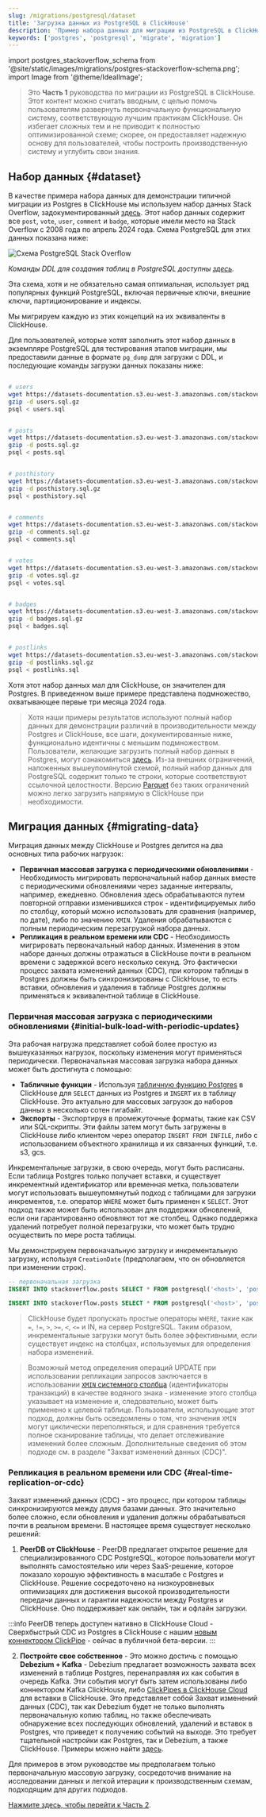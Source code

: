 ```yaml
---
slug: /migrations/postgresql/dataset
title: 'Загрузка данных из PostgreSQL в ClickHouse'
description: 'Пример набора данных для миграции из PostgreSQL в ClickHouse'
keywords: ['postgres', 'postgresql', 'migrate', 'migration']
---
```


import postgres_stackoverflow_schema from '@site/static/images/migrations/postgres-stackoverflow-schema.png';
import Image from '@theme/IdealImage';

> Это **Часть 1** руководства по миграции из PostgreSQL в ClickHouse. Этот контент можно считать вводным, с целью помочь пользователям развернуть первоначальную функциональную систему, соответствующую лучшим практикам ClickHouse. Он избегает сложных тем и не приводит к полностью оптимизированной схеме; скорее, он предоставляет надежную основу для пользователей, чтобы построить производственную систему и углубить свои знания.

## Набор данных {#dataset}

В качестве примера набора данных для демонстрации типичной миграции из Postgres в ClickHouse мы используем набор данных Stack Overflow, задокументированный [здесь](/getting-started/example-datasets/stackoverflow). Этот набор данных содержит все `post`, `vote`, `user`, `comment` и `badge`, которые имели место на Stack Overflow с 2008 года по апрель 2024 года. Схема PostgreSQL для этих данных показана ниже:

<Image img={postgres_stackoverflow_schema} size="lg" alt="Схема PostgreSQL Stack Overflow"/>

*Команды DDL для создания таблиц в PostgreSQL доступны [здесь](https://pastila.nl/?001c0102/eef2d1e4c82aab78c4670346acb74d83#TeGvJWX9WTA1V/5dVVZQjg==).*

Эта схема, хотя и не обязательно самая оптимальная, использует ряд популярных функций PostgreSQL, включая первичные ключи, внешние ключи, партиционирование и индексы.

Мы мигрируем каждую из этих концепций на их эквиваленты в ClickHouse.

Для пользователей, которые хотят заполнить этот набор данных в экземпляре PostgreSQL для тестирования этапов миграции, мы предоставили данные в формате `pg_dump` для загрузки с DDL, и последующие команды загрузки данных показаны ниже:

```bash

# users
wget https://datasets-documentation.s3.eu-west-3.amazonaws.com/stackoverflow/pdump/2024/users.sql.gz
gzip -d users.sql.gz
psql < users.sql


# posts
wget https://datasets-documentation.s3.eu-west-3.amazonaws.com/stackoverflow/pdump/2024/posts.sql.gz
gzip -d posts.sql.gz
psql < posts.sql


# posthistory
wget https://datasets-documentation.s3.eu-west-3.amazonaws.com/stackoverflow/pdump/2024/posthistory.sql.gz
gzip -d posthistory.sql.gz
psql < posthistory.sql


# comments
wget https://datasets-documentation.s3.eu-west-3.amazonaws.com/stackoverflow/pdump/2024/comments.sql.gz
gzip -d comments.sql.gz
psql < comments.sql


# votes
wget https://datasets-documentation.s3.eu-west-3.amazonaws.com/stackoverflow/pdump/2024/votes.sql.gz
gzip -d votes.sql.gz
psql < votes.sql


# badges
wget https://datasets-documentation.s3.eu-west-3.amazonaws.com/stackoverflow/pdump/2024/badges.sql.gz
gzip -d badges.sql.gz
psql < badges.sql


# postlinks
wget https://datasets-documentation.s3.eu-west-3.amazonaws.com/stackoverflow/pdump/2024/postlinks.sql.gz
gzip -d postlinks.sql.gz
psql < postlinks.sql
```

Хотя этот набор данных мал для ClickHouse, он значителен для Postgres. В приведенном выше примере представлена подмножество, охватывающее первые три месяца 2024 года.

> Хотя наши примеры результатов используют полный набор данных для демонстрации различий в производительности между Postgres и ClickHouse, все шаги, документированные ниже, функционально идентичны с меньшим подмножеством. Пользователи, желающие загрузить полный набор данных в Postgres, могут ознакомиться [здесь](https://pastila.nl/?00d47a08/1c5224c0b61beb480539f15ac375619d#XNj5vX3a7ZjkdiX7In8wqA==). Из-за внешних ограничений, наложенных вышеупомянутой схемой, полный набор данных для PostgreSQL содержит только те строки, которые соответствуют ссылочной целостности. Версию [Parquet](/getting-started/example-datasets/stackoverflow) без таких ограничений можно легко загрузить напрямую в ClickHouse при необходимости.

## Миграция данных {#migrating-data}

Миграция данных между ClickHouse и Postgres делится на два основных типа рабочих нагрузок:

- **Первичная массовая загрузка с периодическими обновлениями** - Необходимость мигрировать первоначальный набор данных вместе с периодическими обновлениями через заданные интервалы, например, ежедневно. Обновления здесь обрабатываются путем повторной отправки изменившихся строк - идентифицируемых либо по столбцу, который можно использовать для сравнения (например, по дате), либо по значению `XMIN`. Удаления обрабатываются с полным периодическим перезагрузкой набора данных.
- **Репликация в реальном времени или CDC** - Необходимость мигрировать первоначальный набор данных. Изменения в этом наборе данных должны отражаться в ClickHouse почти в реальном времени с задержкой всего несколько секунд. Это фактически процесс захвата изменений данных (CDC), при котором таблицы в Postgres должны быть синхронизированы с ClickHouse, то есть вставки, обновления и удаления в таблице Postgres должны применяться к эквивалентной таблице в ClickHouse.

### Первичная массовая загрузка с периодическими обновлениями {#initial-bulk-load-with-periodic-updates}

Эта рабочая нагрузка представляет собой более простую из вышеуказанных нагрузок, поскольку изменения могут применяться периодически. Первоначальная массовая загрузка набора данных может быть достигнута с помощью:

- **Табличные функции** - Используя [табличную функцию Postgres](/sql-reference/table-functions/postgresql) в ClickHouse для `SELECT` данных из Postgres и `INSERT` их в таблицу ClickHouse. Это актуально для массовых загрузок до наборов данных в несколько сотен гигабайт.
- **Экспорты** - Экспортируя в промежуточные форматы, такие как CSV или SQL-скрипты. Эти файлы затем могут быть загружены в ClickHouse либо клиентом через оператор `INSERT FROM INFILE`, либо с использованием объектного хранилища и их связанных функций, т.е. s3, gcs.

Инкрементальные загрузки, в свою очередь, могут быть расписаны. Если таблица Postgres только получает вставки, и существует инкрементный идентификатор или временная метка, пользователи могут использовать вышеупомянутый подход с таблицами для загрузки инкрементов, т.е. оператор `WHERE` может быть применен к `SELECT`. Этот подход также может быть использован для поддержки обновлений, если они гарантированно обновляют тот же столбец. Однако поддержка удалений потребует полной перезагрузки, что может быть трудно осуществить по мере роста таблицы.

Мы демонстрируем первоначальную загрузку и инкрементальную загрузку, используя `CreationDate` (предполагаем, что он обновляется при изменении строк).

```sql
-- первоначальная загрузка
INSERT INTO stackoverflow.posts SELECT * FROM postgresql('<host>', 'postgres', 'posts', 'postgres', '<password')

INSERT INTO stackoverflow.posts SELECT * FROM postgresql('<host>', 'postgres', 'posts', 'postgres', '<password') WHERE CreationDate > ( SELECT (max(CreationDate) FROM stackoverflow.posts)
```

> ClickHouse будет пропускать простые операторы `WHERE`, такие как `=`, `!=`, `>`, `>=`, `<`, `<=` и IN, на сервер PostgreSQL. Таким образом, инкрементальные загрузки могут быть более эффективными, если существует индекс на столбцах, используемых для определения набора изменений.

> Возможный метод определения операций UPDATE при использовании репликации запросов заключается в использовании [`XMIN` системного столбца](https://www.postgresql.org/docs/9.1/ddl-system-columns.html) (идентификаторы транзакций) в качестве водяного знака - изменение этого столбца указывает на изменение и, следовательно, может быть применено к целевой таблице. Пользователи, использующие этот подход, должны быть осведомлены о том, что значения `XMIN` могут циклически переполняться, и для сравнения требуется полное сканирование таблицы, что делает отслеживание изменений более сложным. Дополнительные сведения об этом подходе см. в разделе "Захват изменений данных (CDC)".

### Репликация в реальном времени или CDC {#real-time-replication-or-cdc}

Захват изменений данных (CDC) - это процесс, при котором таблицы синхронизируются между двумя базами данных. Это значительно более сложно, если обновления и удаления должны обрабатываться почти в реальном времени. В настоящее время существует несколько решений:
1. **PeerDB от ClickHouse** - PeerDB предлагает открытое решение для специализированного CDC PostgreSQL, которое пользователи могут выполнять самостоятельно или через SaaS-решение, которое показало хорошую эффективность в масштабе с Postgres и ClickHouse. Решение сосредоточено на низкоуровневых оптимизациях для достижения высокой производительности передачи данных и гарантии надежности между Postgres и ClickHouse. Оно поддерживает как онлайн, так и офлайн загрузки.

:::info
PeerDB теперь доступен нативно в ClickHouse Cloud - Сверхбыстрый CDC из Postgres в ClickHouse с нашим [новым коннектором ClickPipe](/integrations/clickpipes/postgres) - сейчас в публичной бета-версии.
:::

2. **Постройте свое собственное** - Это можно достичь с помощью **Debezium + Kafka** - Debezium предлагает возможность захвата всех изменений в таблице Postgres, перенаправляя их как события в очередь Kafka. Эти события могут быть затем использованы либо коннектором Kafka ClickHouse, либо [ClickPipes в ClickHouse Cloud](https://clickhouse.com/cloud/clickpipes) для вставки в ClickHouse. Это представляет собой Захват изменений данных (CDC), так как Debezium будет не только выполнять первоначальную копию таблиц, но также обеспечивать обнаружение всех последующих обновлений, удалений и вставок в Postgres, что приведет к получению событий на выходе. Это требует тщательной настройки как Postgres, так и Debezium, а также ClickHouse. Примеры можно найти [здесь](https://clickhouse.com/blog/clickhouse-postgresql-change-data-capture-cdc-part-2).

Для примеров в этом руководстве мы предполагаем только первоначальную массовую загрузку, сосредоточив внимание на исследовании данных и легкой итерации к производственным схемам, подходящим для других подходов.

[Нажмите здесь, чтобы перейти к Часть 2](/migrations/postgresql/designing-schemas).
